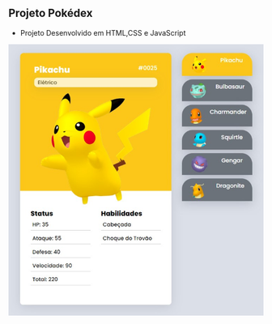 ## Projeto Pokédex

* Projeto Desenvolvido em HTML,CSS e JavaScript

<img src="./src/images/pokedex.jpg" alt="Print-Pokedex">